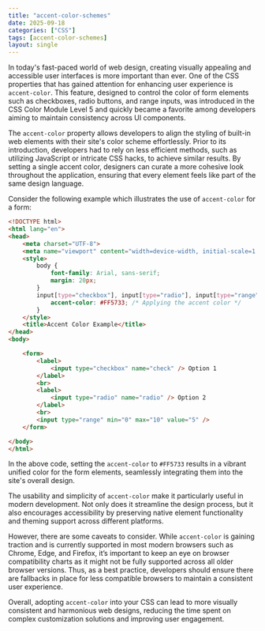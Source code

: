 ```yaml
---
title: "accent-color-schemes"
date: 2025-09-18
categories: ["CSS"]
tags: [accent-color-schemes]
layout: single
---
```


In today's fast-paced world of web design, creating visually appealing and accessible user interfaces is more important than ever. One of the CSS properties that has gained attention for enhancing user experience is `accent-color`. This feature, designed to control the color of form elements such as checkboxes, radio buttons, and range inputs, was introduced in the CSS Color Module Level 5 and quickly became a favorite among developers aiming to maintain consistency across UI components.

The `accent-color` property allows developers to align the styling of built-in web elements with their site's color scheme effortlessly. Prior to its introduction, developers had to rely on less efficient methods, such as utilizing JavaScript or intricate CSS hacks, to achieve similar results. By setting a single accent color, designers can curate a more cohesive look throughout the application, ensuring that every element feels like part of the same design language.

Consider the following example which illustrates the use of `accent-color` for a form:

```html
<!DOCTYPE html>
<html lang="en">
<head>
    <meta charset="UTF-8">
    <meta name="viewport" content="width=device-width, initial-scale=1.0">
    <style>
        body {
            font-family: Arial, sans-serif;
            margin: 20px;
        }
        input[type="checkbox"], input[type="radio"], input[type="range"] {
            accent-color: #FF5733; /* Applying the accent color */
        }
    </style>
    <title>Accent Color Example</title>
</head>
<body>

    <form>
        <label>
            <input type="checkbox" name="check" /> Option 1
        </label>
        <br>
        <label>
            <input type="radio" name="radio" /> Option 2
        </label>
        <br>
        <input type="range" min="0" max="10" value="5" />
    </form>

</body>
</html>
```

In the above code, setting the `accent-color` to `#FF5733` results in a vibrant unified color for the form elements, seamlessly integrating them into the site's overall design.

The usability and simplicity of `accent-color` make it particularly useful in modern development. Not only does it streamline the design process, but it also encourages accessibility by preserving native element functionality and theming support across different platforms.

However, there are some caveats to consider. While `accent-color` is gaining traction and is currently supported in most modern browsers such as Chrome, Edge, and Firefox, it’s important to keep an eye on browser compatibility charts as it might not be fully supported across all older browser versions. Thus, as a best practice, developers should ensure there are fallbacks in place for less compatible browsers to maintain a consistent user experience.

Overall, adopting `accent-color` into your CSS can lead to more visually consistent and harmonious web designs, reducing the time spent on complex customization solutions and improving user engagement.
